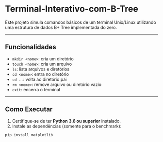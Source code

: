 # Terminal-Interativo-com-B-Tree

Este projeto simula comandos básicos de um terminal Unix/Linux utilizando uma estrutura de dados B+ Tree implementada do zero.

---

## Funcionalidades

- `mkdir <nome>`: cria um diretório
- `touch <nome>`: cria um arquivo
- `ls`: lista arquivos e diretórios
- `cd <nome>`: entra no diretório
- `cd ..`: volta ao diretório pai
- `rm <nome>`: remove arquivo ou diretório vazio
- `exit`: encerra o terminal

---

## Como Executar

1. Certifique-se de ter **Python 3.6 ou superior** instalado.
2. Instale as dependências (somente para o benchmark):

```bash
pip install matplotlib

